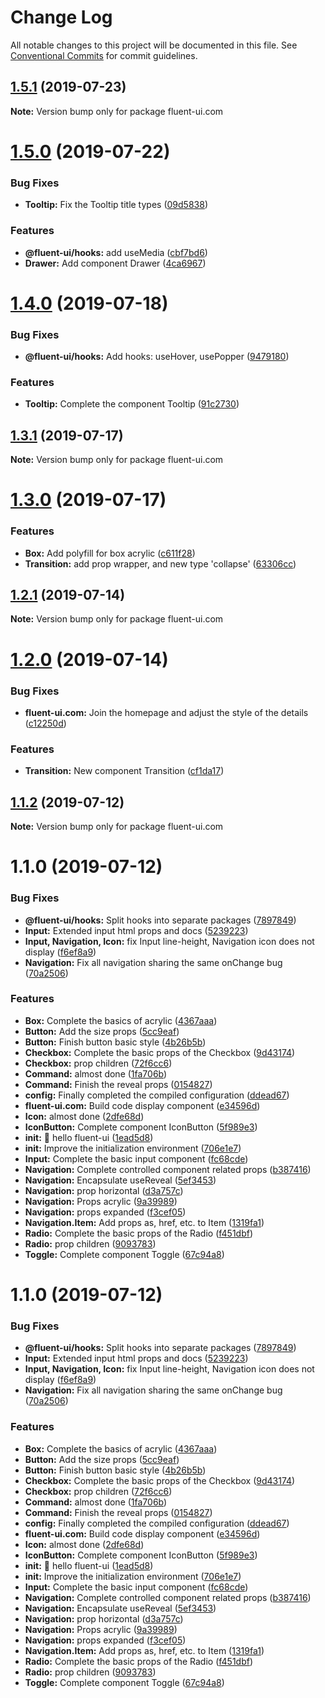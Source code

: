 # Change Log

All notable changes to this project will be documented in this file.
See [Conventional Commits](https://conventionalcommits.org) for commit guidelines.

## [1.5.1](https://github.com/chenyueban/fluent-ui/compare/fluent-ui.com@1.5.0...fluent-ui.com@1.5.1) (2019-07-23)

**Note:** Version bump only for package fluent-ui.com





# [1.5.0](https://github.com/chenyueban/fluent-ui/compare/fluent-ui.com@1.4.0...fluent-ui.com@1.5.0) (2019-07-22)


### Bug Fixes

* **Tooltip:** Fix the Tooltip title types ([09d5838](https://github.com/chenyueban/fluent-ui/commit/09d5838))


### Features

* **@fluent-ui/hooks:** add useMedia ([cbf7bd6](https://github.com/chenyueban/fluent-ui/commit/cbf7bd6))
* **Drawer:** Add component Drawer ([4ca6967](https://github.com/chenyueban/fluent-ui/commit/4ca6967))





# [1.4.0](https://github.com/chenyueban/fluent-ui/compare/fluent-ui.com@1.3.1...fluent-ui.com@1.4.0) (2019-07-18)


### Bug Fixes

* **@fluent-ui/hooks:** Add hooks: useHover, usePopper ([9479180](https://github.com/chenyueban/fluent-ui/commit/9479180))


### Features

* **Tooltip:** Complete the component Tooltip ([91c2730](https://github.com/chenyueban/fluent-ui/commit/91c2730))





## [1.3.1](https://github.com/chenyueban/fluent-ui/compare/fluent-ui.com@1.3.0...fluent-ui.com@1.3.1) (2019-07-17)

**Note:** Version bump only for package fluent-ui.com





# [1.3.0](https://github.com/chenyueban/fluent-ui/compare/fluent-ui.com@1.2.1...fluent-ui.com@1.3.0) (2019-07-17)


### Features

* **Box:** Add polyfill for box acrylic ([c611f28](https://github.com/chenyueban/fluent-ui/commit/c611f28))
* **Transition:** add prop wrapper, and new type 'collapse' ([63306cc](https://github.com/chenyueban/fluent-ui/commit/63306cc))





## [1.2.1](https://github.com/chenyueban/fluent-ui/compare/fluent-ui.com@1.2.0...fluent-ui.com@1.2.1) (2019-07-14)

**Note:** Version bump only for package fluent-ui.com





# [1.2.0](https://github.com/chenyueban/fluent-ui/compare/fluent-ui.com@1.1.2...fluent-ui.com@1.2.0) (2019-07-14)


### Bug Fixes

* **fluent-ui.com:** Join the homepage and adjust the style of the details ([c12250d](https://github.com/chenyueban/fluent-ui/commit/c12250d))


### Features

* **Transition:** New component Transition ([cf1da17](https://github.com/chenyueban/fluent-ui/commit/cf1da17))





## [1.1.2](https://github.com/chenyueban/fluent-ui/compare/fluent-ui.com@1.1.1...fluent-ui.com@1.1.2) (2019-07-12)

**Note:** Version bump only for package fluent-ui.com





# 1.1.0 (2019-07-12)


### Bug Fixes

* **@fluent-ui/hooks:** Split hooks into separate packages ([7897849](https://github.com/chenyueban/fluent-ui/commit/7897849))
* **Input:** Extended input html props and docs ([5239223](https://github.com/chenyueban/fluent-ui/commit/5239223))
* **Input, Navigation, Icon:** fix Input line-height, Navigation icon does not display ([f6ef8a9](https://github.com/chenyueban/fluent-ui/commit/f6ef8a9))
* **Navigation:** Fix all navigation sharing the same onChange bug ([70a2506](https://github.com/chenyueban/fluent-ui/commit/70a2506))


### Features

* **Box:** Complete the basics of acrylic ([4367aaa](https://github.com/chenyueban/fluent-ui/commit/4367aaa))
* **Button:** Add the size props ([5cc9eaf](https://github.com/chenyueban/fluent-ui/commit/5cc9eaf))
* **Button:** Finish button basic style ([4b26b5b](https://github.com/chenyueban/fluent-ui/commit/4b26b5b))
* **Checkbox:** Complete the basic props of the Checkbox ([9d43174](https://github.com/chenyueban/fluent-ui/commit/9d43174))
* **Checkbox:** prop children ([72f6cc6](https://github.com/chenyueban/fluent-ui/commit/72f6cc6))
* **Command:** almost done ([1fa706b](https://github.com/chenyueban/fluent-ui/commit/1fa706b))
* **Command:** Finish the reveal props ([0154827](https://github.com/chenyueban/fluent-ui/commit/0154827))
* **config:** Finally completed the compiled configuration ([ddead67](https://github.com/chenyueban/fluent-ui/commit/ddead67))
* **fluent-ui.com:** Build code display component ([e34596d](https://github.com/chenyueban/fluent-ui/commit/e34596d))
* **Icon:** almost done ([2dfe68d](https://github.com/chenyueban/fluent-ui/commit/2dfe68d))
* **IconButton:** Complete component IconButton ([5f989e3](https://github.com/chenyueban/fluent-ui/commit/5f989e3))
* **init:** :tada: hello fluent-ui ([1ead5d8](https://github.com/chenyueban/fluent-ui/commit/1ead5d8))
* **init:** Improve the initialization environment ([706e1e7](https://github.com/chenyueban/fluent-ui/commit/706e1e7))
* **Input:** Complete the basic input component ([fc68cde](https://github.com/chenyueban/fluent-ui/commit/fc68cde))
* **Navigation:** Complete controlled component related props ([b387416](https://github.com/chenyueban/fluent-ui/commit/b387416))
* **Navigation:** Encapsulate useReveal ([5ef3453](https://github.com/chenyueban/fluent-ui/commit/5ef3453))
* **Navigation:** prop horizontal ([d3a757c](https://github.com/chenyueban/fluent-ui/commit/d3a757c))
* **Navigation:** Props acrylic ([9a39989](https://github.com/chenyueban/fluent-ui/commit/9a39989))
* **Navigation:** props expanded ([f3cef05](https://github.com/chenyueban/fluent-ui/commit/f3cef05))
* **Navigation.Item:** Add props as, href, etc. to Item ([1319fa1](https://github.com/chenyueban/fluent-ui/commit/1319fa1))
* **Radio:** Complete the basic props of the Radio ([f451dbf](https://github.com/chenyueban/fluent-ui/commit/f451dbf))
* **Radio:** prop children ([9093783](https://github.com/chenyueban/fluent-ui/commit/9093783))
* **Toggle:** Complete component Toggle ([67c94a8](https://github.com/chenyueban/fluent-ui/commit/67c94a8))





# 1.1.0 (2019-07-12)


### Bug Fixes

* **@fluent-ui/hooks:** Split hooks into separate packages ([7897849](https://github.com/chenyueban/fluent-ui/commit/7897849))
* **Input:** Extended input html props and docs ([5239223](https://github.com/chenyueban/fluent-ui/commit/5239223))
* **Input, Navigation, Icon:** fix Input line-height, Navigation icon does not display ([f6ef8a9](https://github.com/chenyueban/fluent-ui/commit/f6ef8a9))
* **Navigation:** Fix all navigation sharing the same onChange bug ([70a2506](https://github.com/chenyueban/fluent-ui/commit/70a2506))


### Features

* **Box:** Complete the basics of acrylic ([4367aaa](https://github.com/chenyueban/fluent-ui/commit/4367aaa))
* **Button:** Add the size props ([5cc9eaf](https://github.com/chenyueban/fluent-ui/commit/5cc9eaf))
* **Button:** Finish button basic style ([4b26b5b](https://github.com/chenyueban/fluent-ui/commit/4b26b5b))
* **Checkbox:** Complete the basic props of the Checkbox ([9d43174](https://github.com/chenyueban/fluent-ui/commit/9d43174))
* **Checkbox:** prop children ([72f6cc6](https://github.com/chenyueban/fluent-ui/commit/72f6cc6))
* **Command:** almost done ([1fa706b](https://github.com/chenyueban/fluent-ui/commit/1fa706b))
* **Command:** Finish the reveal props ([0154827](https://github.com/chenyueban/fluent-ui/commit/0154827))
* **config:** Finally completed the compiled configuration ([ddead67](https://github.com/chenyueban/fluent-ui/commit/ddead67))
* **fluent-ui.com:** Build code display component ([e34596d](https://github.com/chenyueban/fluent-ui/commit/e34596d))
* **Icon:** almost done ([2dfe68d](https://github.com/chenyueban/fluent-ui/commit/2dfe68d))
* **IconButton:** Complete component IconButton ([5f989e3](https://github.com/chenyueban/fluent-ui/commit/5f989e3))
* **init:** :tada: hello fluent-ui ([1ead5d8](https://github.com/chenyueban/fluent-ui/commit/1ead5d8))
* **init:** Improve the initialization environment ([706e1e7](https://github.com/chenyueban/fluent-ui/commit/706e1e7))
* **Input:** Complete the basic input component ([fc68cde](https://github.com/chenyueban/fluent-ui/commit/fc68cde))
* **Navigation:** Complete controlled component related props ([b387416](https://github.com/chenyueban/fluent-ui/commit/b387416))
* **Navigation:** Encapsulate useReveal ([5ef3453](https://github.com/chenyueban/fluent-ui/commit/5ef3453))
* **Navigation:** prop horizontal ([d3a757c](https://github.com/chenyueban/fluent-ui/commit/d3a757c))
* **Navigation:** Props acrylic ([9a39989](https://github.com/chenyueban/fluent-ui/commit/9a39989))
* **Navigation:** props expanded ([f3cef05](https://github.com/chenyueban/fluent-ui/commit/f3cef05))
* **Navigation.Item:** Add props as, href, etc. to Item ([1319fa1](https://github.com/chenyueban/fluent-ui/commit/1319fa1))
* **Radio:** Complete the basic props of the Radio ([f451dbf](https://github.com/chenyueban/fluent-ui/commit/f451dbf))
* **Radio:** prop children ([9093783](https://github.com/chenyueban/fluent-ui/commit/9093783))
* **Toggle:** Complete component Toggle ([67c94a8](https://github.com/chenyueban/fluent-ui/commit/67c94a8))
